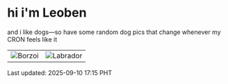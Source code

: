 # hi i'm Leoben

and i like dogs—so have some random dog pics that change whenever my CRON feels like it

|  |  |
|--------|----------|
| ![Borzoi](https://random-dog-vercel.vercel.app/api/random-borzoi?v=1757495747) | ![Labrador](https://random-dog-vercel.vercel.app/api/random-labrador?v=1757495747) |

Last updated: 2025-09-10 17:15 PHT
